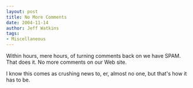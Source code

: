 ```yaml
---
layout: post
title: No More Comments
date: 2004-11-14
author: Jeff Watkins
tags:
- Miscellaneous
---
```


<p>Within hours, mere hours, of turning comments back on we have SPAM.
That does it. No more comments on our Web site.</p>
<p>I know this comes as crushing news to, er, almost no one, but that's
how it has to be.</p>